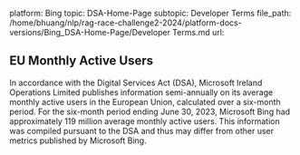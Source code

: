 platform: Bing
topic: DSA-Home-Page
subtopic: Developer Terms
file_path: /home/bhuang/nlp/rag-race-challenge2-2024/platform-docs-versions/Bing_DSA-Home-Page/Developer Terms.md
url: <EMPTY>

## EU Monthly Active Users

In accordance with the Digital Services Act (DSA), Microsoft Ireland Operations Limited publishes information semi-annually on its average monthly active users in the European Union, calculated over a six-month period. For the six-month period ending June 30, 2023, Microsoft Bing had approximately 119 million average monthly active users. This information was compiled pursuant to the DSA and thus may differ from other user metrics published by Microsoft Bing.